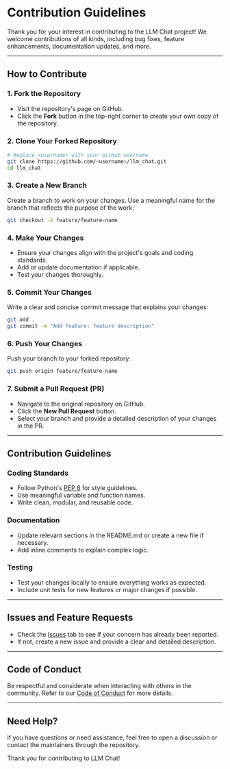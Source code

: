 # Contribution Guidelines

Thank you for your interest in contributing to the LLM Chat project! We welcome contributions of all kinds, including bug fixes, feature enhancements, documentation updates, and more.

---

## How to Contribute

### 1. Fork the Repository

- Visit the repository's page on GitHub.
- Click the **Fork** button in the top-right corner to create your own copy of the repository.

### 2. Clone Your Forked Repository

```bash
# Replace <username> with your GitHub username
git clone https://github.com/<username>/llm_chat.git
cd llm_chat
```

### 3. Create a New Branch

Create a branch to work on your changes. Use a meaningful name for the branch that reflects the purpose of the work:

```bash
git checkout -b feature/feature-name
```

### 4. Make Your Changes

- Ensure your changes align with the project's goals and coding standards.
- Add or update documentation if applicable.
- Test your changes thoroughly.

### 5. Commit Your Changes

Write a clear and concise commit message that explains your changes:

```bash
git add .
git commit -m "Add feature: feature description"
```

### 6. Push Your Changes

Push your branch to your forked repository:

```bash
git push origin feature/feature-name
```

### 7. Submit a Pull Request (PR)

- Navigate to the original repository on GitHub.
- Click the **New Pull Request** button.
- Select your branch and provide a detailed description of your changes in the PR.

---

## Contribution Guidelines

### Coding Standards

- Follow Python's [PEP 8](https://peps.python.org/pep-0008/) for style guidelines.
- Use meaningful variable and function names.
- Write clean, modular, and reusable code.

### Documentation

- Update relevant sections in the README.md or create a new file if necessary.
- Add inline comments to explain complex logic.

### Testing

- Test your changes locally to ensure everything works as expected.
- Include unit tests for new features or major changes if possible.

---

## Issues and Feature Requests

- Check the [Issues](https://github.com/abhishekbiswas772/llm_chat/issues) tab to see if your concern has already been reported.
- If not, create a new issue and provide a clear and detailed description.

---

## Code of Conduct

Be respectful and considerate when interacting with others in the community. Refer to our [Code of Conduct](contribution.md) for more details.

---

## Need Help?

If you have questions or need assistance, feel free to open a discussion or contact the maintainers through the repository.

Thank you for contributing to LLM Chat!
